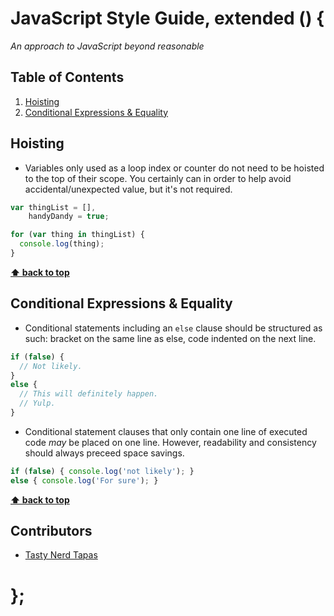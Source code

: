 # JavaScript Style Guide, extended () {

*An approach to JavaScript beyond reasonable*

## Table of Contents

  1. [Hoisting](#hoisting)
  1. [Conditional Expressions & Equality](#conditional-expressions--equality)

## Hoisting

  - Variables only used as a loop index or counter do not need to be hoisted to the top of their scope. You certainly can in order to help avoid accidental/unexpected value, but it's not required.

```javascript
var thingList = [],
    handyDandy = true;

for (var thing in thingList) {
  console.log(thing);
}
```

**[⬆ back to top](#table-of-contents)**


## Conditional Expressions & Equality

  - Conditional statements including an `else` clause should be structured as such: bracket on the same line as else, code indented on the next line.

```javascript
if (false) {
  // Not likely.
}
else {
  // This will definitely happen.
  // Yulp.
}
```

  - Conditional statement clauses that only contain one line of executed code *may* be placed on one line. However, readability and consistency should always preceed space savings.

```javascript
if (false) { console.log('not likely'); }
else { console.log('For sure'); }
```

**[⬆ back to top](#table-of-contents)**

## Contributors

  - [Tasty Nerd Tapas](https://twitter.com/nerdtapas)

# };
